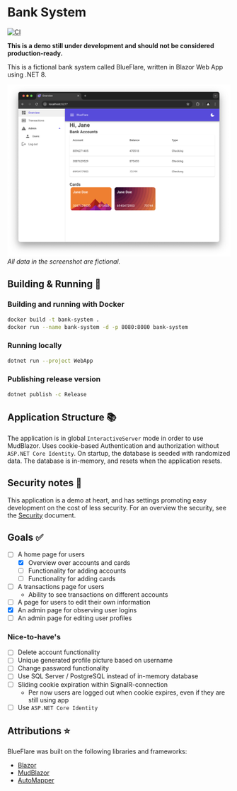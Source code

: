 # Bank System

[![CI](https://github.com/larsjuvik/BankSystem/actions/workflows/CI.yml/badge.svg?branch=main)](https://github.com/larsjuvik/BankSystem/actions/workflows/CI.yml)

**This is a demo still under development and should not be considered production-ready.**

This is a fictional bank system called BlueFlare, written in Blazor Web App using .NET 8.

![A screenshot of the application](./docs/Screenshot_Home.png)
*All data in the screenshot are fictional.*

## Building & Running :rocket:

### Building and running with Docker

```sh
docker build -t bank-system .
docker run --name bank-system -d -p 8080:8080 bank-system
```

### Running locally

```sh
dotnet run --project WebApp
```

### Publishing release version

```sh
dotnet publish -c Release
```

## Application Structure :books:

The application is in global `InteractiveServer` mode in order to use MudBlazor.
Uses cookie-based Authentication and authorization without `ASP.NET Core Identity`.
On startup, the database is seeded with randomized data.
The database is in-memory, and resets when the application resets.

## Security notes :closed_lock_with_key:

This application is a demo at heart, and has settings promoting easy development on the cost of less security.
For an overview the security, see the [Security](./docs/SECURITY.md) document.

## Goals :white_check_mark:

- [ ] A home page for users
  - [x] Overview over accounts and cards
  - [ ] Functionality for adding accounts
  - [ ] Functionality for adding cards
- [ ] A transactions page for users
  - Ability to see transactions on different accounts
- [ ] A page for users to edit their own information
- [x] An admin page for observing user logins
- [ ] An admin page for editing user profiles

### Nice-to-have's

- [ ] Delete account functionality
- [ ] Unique generated profile picture based on username
- [ ] Change password functionality
- [ ] Use SQL Server / PostgreSQL instead of in-memory database
- [ ] Sliding cookie expiration within SignalR-connection
  - Per now users are logged out when cookie expires, even if they are still using app
- [ ] Use `ASP.NET Core Identity`

## Attributions :star:

BlueFlare was built on the following libraries and frameworks:

- [Blazor](https://dotnet.microsoft.com/en-us/apps/aspnet/web-apps/blazor)
- [MudBlazor](https://mudblazor.com)
- [AutoMapper](https://github.com/AutoMapper/AutoMapper)
